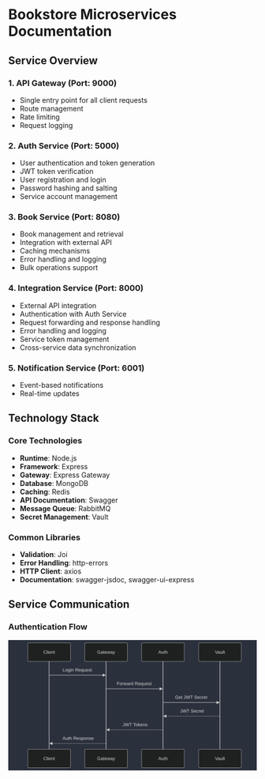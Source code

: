 # Bookstore Microservices Documentation
## Service Overview
### 1. API Gateway (Port: 9000)
- Single entry point for all client requests
- Route management
- Rate limiting
- Request logging
### 2. Auth Service (Port: 5000)
- User authentication and token generation
- JWT token verification
- User registration and login
- Password hashing and salting
- Service account management
### 3. Book Service (Port: 8080)
- Book management and retrieval
- Integration with external API
- Caching mechanisms
- Error handling and logging
- Bulk operations support
### 4. Integration Service (Port: 8000)
- External API integration
- Authentication with Auth Service
- Request forwarding and response handling
- Error handling and logging
- Service token management
- Cross-service data synchronization
### 5. Notification Service (Port: 6001)
- Event-based notifications
- Real-time updates
## Technology Stack
### Core Technologies
- **Runtime**: Node.js
- **Framework**: Express
- **Gateway**: Express Gateway
- **Database**: MongoDB
- **Caching**: Redis
- **API Documentation**: Swagger
- **Message Queue**: RabbitMQ
- **Secret Management**: Vault
### Common Libraries
- **Validation**: Joi
- **Error Handling**: http-errors
- **HTTP Client**: axios
- **Documentation**: swagger-jsdoc, swagger-ui-express
## Service Communication
### Authentication Flow
![Authentication Flow](./docs/images/auth-service-flow.png)

